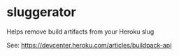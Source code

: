 # sluggerator
Helps remove build artifacts from your Heroku slug

See: https://devcenter.heroku.com/articles/buildpack-api
